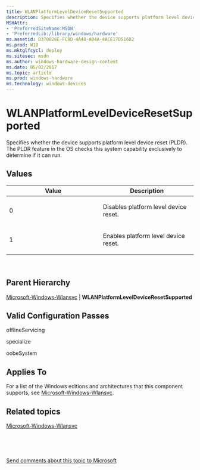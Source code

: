 ```yaml
---
title: WLANPlatformLevelDeviceResetSupported
description: Specifies whether the device supports platform level device reset (PLDR). The PLDR feature in the OS checks this system capability exclusively to determine if it can run.
MSHAttr:
- 'PreferredSiteName:MSDN'
- 'PreferredLib:/library/windows/hardware'
ms.assetid: D370826E-FC8D-4A48-A04A-4ACE17D516D2
ms.prod: W10
ms.mktglfcycl: deploy
ms.sitesec: msdn
ms.author: windows-hardware-design-content
ms.date: 05/02/2017
ms.topic: article
ms.prod: windows-hardware
ms.technology: windows-devices
---
```


# WLANPlatformLevelDeviceResetSupported


Specifies whether the device supports platform level device reset (PLDR). The PLDR feature in the OS checks this system capability exclusively to determine if it can run.

## Values


<table>
<colgroup>
<col width="50%" />
<col width="50%" />
</colgroup>
<thead>
<tr class="header">
<th>Value</th>
<th>Description</th>
</tr>
</thead>
<tbody>
<tr class="odd">
<td><p>0</p></td>
<td><p>Disables platform level device reset.</p></td>
</tr>
<tr class="even">
<td><p>1</p></td>
<td><p>Enables platform level device reset.</p></td>
</tr>
</tbody>
</table>

 

## Parent Hierarchy


[Microsoft-Windows-Wlansvc](microsoft-windows-wlansvc.md) | **WLANPlatformLevelDeviceResetSupported**

## Valid Configuration Passes


offlineServicing

specialize

oobeSystem

## Applies To


For a list of the Windows editions and architectures that this component supports, see [Microsoft-Windows-Wlansvc](microsoft-windows-wlansvc.md).

## Related topics


[Microsoft-Windows-Wlansvc](microsoft-windows-wlansvc.md)

 

 

[Send comments about this topic to Microsoft](mailto:wsddocfb@microsoft.com?subject=Documentation%20feedback%20%5Bp_unattend\p_unattend%5D:%20WLANPlatformLevelDeviceResetSupported%20%20RELEASE:%20%2810/3/2016%29&body=%0A%0APRIVACY%20STATEMENT%0A%0AWe%20use%20your%20feedback%20to%20improve%20the%20documentation.%20We%20don't%20use%20your%20email%20address%20for%20any%20other%20purpose,%20and%20we'll%20remove%20your%20email%20address%20from%20our%20system%20after%20the%20issue%20that%20you're%20reporting%20is%20fixed.%20While%20we're%20working%20to%20fix%20this%20issue,%20we%20might%20send%20you%20an%20email%20message%20to%20ask%20for%20more%20info.%20Later,%20we%20might%20also%20send%20you%20an%20email%20message%20to%20let%20you%20know%20that%20we've%20addressed%20your%20feedback.%0A%0AFor%20more%20info%20about%20Microsoft's%20privacy%20policy,%20see%20http://privacy.microsoft.com/default.aspx. "Send comments about this topic to Microsoft")





